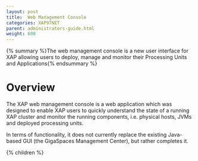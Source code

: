 ```yaml
---
layout: post
title:  Web Management Console
categories: XAP97NET
parent: administrators-guide.html
weight: 600
---
```


{% summary %}The web management console is a new user interface for XAP allowing users to deploy, manage and monitor their Processing Units and Applications{% endsummary %}

# Overview

The XAP web management console is a web application which was designed to enable XAP users to quickly understand the state of a running XAP cluster and monitor the running components, i.e. physical hosts, JVMs and deployed processing units.

In terms of functionality, it does not currently replace the existing Java-based GUI (the GigaSpaces Management Center), but rather completes it.

{% children %}
